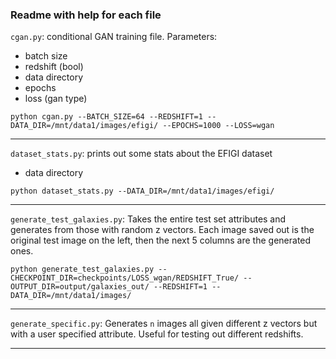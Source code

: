### Readme with help for each file

`cgan.py`: conditional GAN training file. Parameters:
- batch size
- redshift (bool)
- data directory
- epochs
- loss (gan type)

`python cgan.py --BATCH_SIZE=64 --REDSHIFT=1 --DATA_DIR=/mnt/data1/images/efigi/ --EPOCHS=1000 --LOSS=wgan`

___

`dataset_stats.py`: prints out some stats about the EFIGI dataset
- data directory

`python dataset_stats.py --DATA_DIR=/mnt/data1/images/efigi/`

___


`generate_test_galaxies.py`: Takes the entire test set attributes and generates from those with random z vectors.
Each image saved out is the original test image on the left, then the next 5 columns are the generated ones.

`python generate_test_galaxies.py --CHECKPOINT_DIR=checkpoints/LOSS_wgan/REDSHIFT_True/ --OUTPUT_DIR=output/galaxies_out/ --REDSHIFT=1 --DATA_DIR=/mnt/data1/images/`

___

`generate_specific.py`: Generates `n` images all given different z vectors but with a user specified attribute. Useful
for testing out different redshifts.

___


